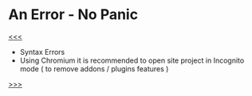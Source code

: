 # An Error - No Panic 

[<<<](./03.07_README.md)

- Syntax Errors
- Using Chromium it is recommended to open site project in Incognito mode ( to remove addons / plugins features )

[>>>](./03.09_README.md)
